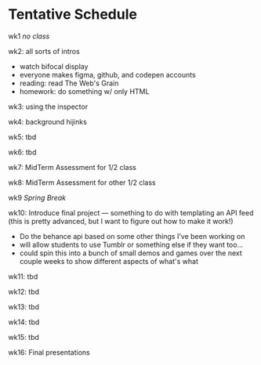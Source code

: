 # Tentative Schedule

wk1 _no class_

wk2: all sorts of intros
  * watch bifocal display
  * everyone makes figma, github, and codepen accounts
  * reading: read The Web's Grain
  * homework: do something w/ only HTML
  
wk3: using the inspector

wk4: background hijinks

wk5: tbd

wk6: tbd

wk7: MidTerm Assessment for 1/2 class

wk8: MidTerm Assessment for other 1/2 class

wk9 _Spring Break_

wk10: Introduce final project — something to do with templating an API feed (this is pretty advanced, but I want to figure out how to make it work!)
  - Do the behance api based on some other things I've been working on
  - will allow students to use Tumblr or something else if they want too...
  - could spin this into a bunch of small demos and games over the next couple weeks to show different aspects of what's what

wk11: tbd

wk12: tbd

wk13: tbd

wk14: tbd

wk15: tbd

wk16: Final presentations
